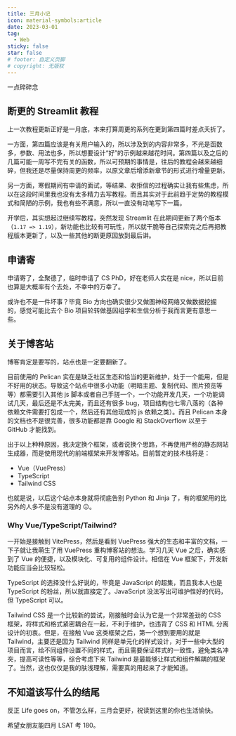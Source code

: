 ```yaml
---
title: 三月小记
icon: material-symbols:article
date: 2023-03-01
tag:
  - Web
sticky: false
star: false
# footer: 自定义页脚
# copyright: 无版权
---
```


一点碎碎念

<!-- more -->

## 断更的 Streamlit 教程

上一次教程更新正好是一月底，本来打算周更的系列在更到第四篇时差点夭折了。

一方面，第四篇应该是有关用户输入的，所以涉及到的内容非常多，不光是函数多，参数、用法也多，所以想要设计“好”的示例越来越花时间。第四篇以及之后的几篇可能一周写不完有关的函数，所以可预期的事情是，往后的教程会越来越细碎，但我还是尽量保持周更的频率，以原文章后增添新章节的形式进行增量更新。

另一方面，寒假期间有申请的面试，等结果、收拒信的过程确实让我有些焦虑，所以在这段时间里我也没有太多精力去写教程。而且其实对于此前趋于定势的教程模式和简陋的示例，我也有些不满意，所以一直没有动笔写下一篇。

开学后，其实想起过继续写教程，突然发现 Streamlit 在此期间更新了两个版本（`1.17 => 1.19`），新功能也比较有可玩性，所以就干脆等自己探索完之后再把教程版本更新了，以及一些其他的断更原因放到最后讲。

## 申请寄

申请寄了，全聚德了，临时申请了 CS PhD，好在老师人实在是 nice，所以目前也算是大概率有个去处，不幸中的万幸了。

或许也不是一件坏事？毕竟 Bio 方向也确实很少又做图神经网络又做数据挖掘的，感觉可能比去个 Bio 项目轮转做基因组学和生信分析于我而言更有意思一些。

## 关于博客站

博客肯定是要写的，站点也是一定要翻新了。

目前使用的 Pelican 实在是缺乏社区生态和恰当的更新维护，处于一个能用，但是不好用的状态。导致这个站点中很多小功能（明暗主题、复制代码、图片预览等等）都需要引入其他 js 脚本或者自己手搓一个，一个功能开发几天，一个功能调试几天，最后还是不太完美，而且还有很多 bug，项目结构也七零八落的（各种依赖文件需要打包成一个，然后还有其他现成的 js 依赖之类）。而且 Pelican 本身的文档也不是很完善，很多功能都是靠 Google 和 StackOverflow 以至于 GitHub 才能找到。

出于以上种种原因，我决定换个框架，或者说换个思路，不再使用严格的静态网站生成器，而是使用现代的前端框架来开发博客站。目前暂定的技术栈将是：

- Vue（VuePress）
- TypeScript
- Tailwind CSS

也就是说，以后这个站点本身就将彻底告别 Python 和 Jinja 了，有的框架用的比另外的人多不是没有道理的 😐。

### Why Vue/TypeScript/Tailwind?

一开始是接触到 VitePress，然后是看到 VuePress 强大的生态和丰富的文档，一下子就让我萌生了用 VuePress 重构博客站的想法。学习几天 Vue 之后，确实感到了 Vue 的便捷，以及模块化、可复用的组件设计。相信在 Vue 框架下，开发新功能应当会比较轻松。

TypeScript 的选择没什么好说的，毕竟是 JavaScript 的超集，而且我本人也是 TypeScript 的粉丝，所以就直接定了。JavaScript 没法写出可维护性好的代码，但 TypeScript 可以。

Tailwind CSS 是一个比较新的尝试，刚接触时会认为它是一个非常差劲的 CSS 框架，将样式和格式紧密耦合在一起，不利于维护，也违背了 CSS 和 HTML 分离设计的初衷。但是，在接触 Vue 这类框架之后，第一个想到要用的就是 Tailwind，主要还是因为 Tailwind 同样是单元化的样式设计，对于一些中大型的项目而言，给不同组件设置不同的样式，而且需要保证样式的一致性，避免类名冲突，提高可读性等等，综合考虑下来 Tailwind 是最能够让样式和组件解耦的框架了。当然，这也仅仅是我的肤浅理解，需要真的用起来了才能知道。

## 不知道该写什么的结尾

反正 Life goes on，不管怎么样，三月会更好，祝读到这里的你也生活愉快。

希望女朋友能四月 LSAT 考 180。
